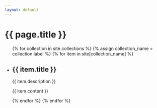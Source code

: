 ```yaml
---
layout: default
---
```


<h1>{{ page.title }}</h1>

<ul>
  {% for collection in site.collections %}
    {% assign collection_name = collection.label %}
    {% for item in site[collection_name] %}
      <li>
        <h2>{{ item.title }}</h2>
        <p>{{ item.description }}</p>
        <p>{{ item.content }}</p>
      </li>
    {% endfor %}
  {% endfor %}
</ul>